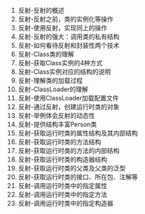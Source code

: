 1. 反射-反射的概述
2. 反射-反射之前，类的实例化等操作
3. 反射-使用反射，实现同上的操作
4. 反射-反射的强大：调用类的私有结构
5. 反射-如何看待反射和封装性两个技术
6. 反射-Class类的理解
7. 反射-获取Class实例的4种方式
8. 反射-Class实例对应的结构的说明
9. 反射-理解类的加载过程
10. 反射-ClassLoader的理解
11. 反射-使用ClassLoader加载配置文件
12. 反射-通过反射，创建运行时类的对象
13. 反射-举例体会反射的动态性
14. 反射-提供结构丰富Person类
15. 反射-获取运行时类的属性结构及其内部结构
16. 反射-获取运行时类的方法结构
17. 反射-获取运行时类的方法的内部结构
18. 反射-获取运行时类的构造器结构
19. 反射-获取运行时类的父类及父类的泛型
20. 反射-获取运行时类的接口、所在包、注解等
21. 反射-调用运行时类中的指定属性
22. 反射-调用运行时类中的指定方法
23. 反射-调用运行时类中的指定构造器
